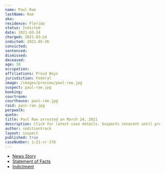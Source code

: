 ```yaml
---
name: Paul Rae
lastName: Rae
aka:
residence: Florida
status: Indicted
date: 2021-03-24
charged: 2021-03-24
indicted: 2021-05-26
convicted: 
sentenced: 
dismissed: 
deceased:
age: 38
occupation:
affiliations: Proud Boys
jurisdiction: Federal
image: /images/preview/paul-rae.jpg
suspect: paul-rae.jpg
booking:
courtroom:
courthouse: paul-rae.jpg
raid: paul-rae.jpg
perpwalk:
quote:
title: Paul Rae arrested on March 24, 2021
description: Click for latest case details. Suspects innocent until proven guilty.
author: seditiontrack
layout: suspect
published: true
caseNumber: 1:21-cr-378
---
```

- [News Story](https://www.wtsp.com/amp/article/news/regional/florida/florida-proud-boys-member-capitol-insurrection/67-26ab6a33-bad0-4f9a-b790-3ccbc113d596)
- [Statement of Facts](https://www.justice.gov/usao-dc/case-multi-defendant/file/1381166/download)
- [Indictment](https://www.justice.gov/usao-dc/case-multi-defendant/file/1412826/download)
